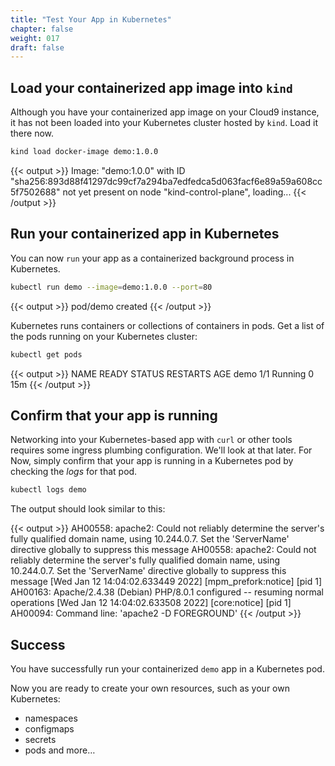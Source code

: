 ```yaml
---
title: "Test Your App in Kubernetes"
chapter: false
weight: 017
draft: false
---
```


## Load your containerized app image into `kind`

Although you have your containerized app image on your Cloud9 instance, it has not been loaded into your Kubernetes cluster hosted by `kind`. Load it there now.

```bash
kind load docker-image demo:1.0.0
```

{{< output >}}
Image: "demo:1.0.0" with ID "sha256:893d88f41297dc99cf7a294ba7edfedca5d063facf6e89a59a608cc5f7502688" not yet present on node "kind-control-plane", loading...
{{< /output >}}

## Run your containerized app in Kubernetes

You can now `run` your app as a containerized background process in Kubernetes.
```bash
kubectl run demo --image=demo:1.0.0 --port=80 
```

{{< output >}}
pod/demo created
{{< /output >}}

Kubernetes runs containers or collections of containers in pods.
Get a list of the pods running on your Kubernetes cluster:

```bash
kubectl get pods
```

{{< output >}}
NAME   READY   STATUS    RESTARTS   AGE
demo   1/1     Running   0          15m
{{< /output >}}

## Confirm that your app is running

Networking into your Kubernetes-based app with `curl` or other tools requires some ingress plumbing configuration. We'll look at that later. For Now, simply confirm that your app is running in a Kubernetes pod by checking the *logs* for that pod.

```bash
kubectl logs demo
```

The output should look similar to this:

{{< output >}}
AH00558: apache2: Could not reliably determine the server's fully qualified domain name, using 10.244.0.7. Set the 'ServerName' directive globally to suppress this message
AH00558: apache2: Could not reliably determine the server's fully qualified domain name, using 10.244.0.7. Set the 'ServerName' directive globally to suppress this message
[Wed Jan 12 14:04:02.633449 2022] [mpm_prefork:notice] [pid 1] AH00163: Apache/2.4.38 (Debian) PHP/8.0.1 configured -- resuming normal operations
[Wed Jan 12 14:04:02.633508 2022] [core:notice] [pid 1] AH00094: Command line: 'apache2 -D FOREGROUND'
{{< /output >}}

## Success

You have successfully run your containerized `demo` app in a Kubernetes pod.

<!-- repeated content from prior lesson; pick a good sequence -->

Now you are ready to create your own resources, such as your own Kubernetes:
- namespaces
- configmaps
- secrets
- pods
and more…
